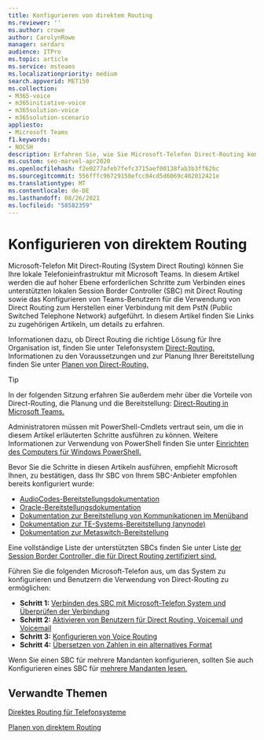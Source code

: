 ```yaml
---
title: Konfigurieren von direktem Routing
ms.reviewer: ''
ms.author: crowe
author: CarolynRowe
manager: serdars
audience: ITPro
ms.topic: article
ms.service: msteams
ms.localizationpriority: medium
search.appverid: MET150
ms.collection:
- M365-voice
- m365initiative-voice
- m365solution-voice
- m365solution-scenario
appliesto:
- Microsoft Teams
f1.keywords:
- NOCSH
description: Erfahren Sie, wie Sie Microsoft-Telefon Direct-Routing konfigurieren, um Ihre lokale Telefonieinfrastruktur mit Ihrem Microsoft Teams.
ms.custom: seo-marvel-apr2020
ms.openlocfilehash: f2e0277afeb7fefc3715aef00138fab3b3ff62bc
ms.sourcegitcommit: 556fffc96729150efcc04cd5d6069c402012421e
ms.translationtype: MT
ms.contentlocale: de-DE
ms.lasthandoff: 08/26/2021
ms.locfileid: "58582359"
---
```

# <a name="configure-direct-routing"></a>Konfigurieren von direktem Routing

Microsoft-Telefon Mit Direct-Routing (System Direct Routing) können Sie Ihre lokale Telefonieinfrastruktur mit Microsoft Teams. In diesem Artikel werden die auf hoher Ebene erforderlichen Schritte zum Verbinden eines unterstützten lokalen Session Border Controller (SBC) mit Direct Routing sowie das Konfigurieren von Teams-Benutzern für die Verwendung von Direct Routing zum Herstellen einer Verbindung mit dem PstN (Public Switched Telephone Network) aufgeführt. In diesem Artikel finden Sie Links zu zugehörigen Artikeln, um details zu erfahren.  

Informationen dazu, ob Direct Routing die richtige Lösung für Ihre Organisation ist, finden Sie unter Telefonsystem [Direct-Routing.](direct-routing-landing-page.md) Informationen zu den Voraussetzungen und zur Planung Ihrer Bereitstellung finden Sie unter [Planen von Direct-Routing.](direct-routing-plan.md)

> [!Tip]
> In der folgenden Sitzung erfahren Sie außerdem mehr über die Vorteile von Direct-Routing, die Planung und die Bereitstellung: [Direct-Routing in Microsoft Teams.](https://aka.ms/teams-direct-routing)

Administratoren müssen mit PowerShell-Cmdlets vertraut sein, um die in diesem Artikel erläuterten Schritte ausführen zu können. Weitere Informationen zur Verwendung von PowerShell finden Sie unter [Einrichten des Computers für Windows PowerShell.](/SkypeForBusiness/set-up-your-computer-for-windows-powershell/set-up-your-computer-for-windows-powershell) 

Bevor Sie die Schritte in diesen Artikeln ausführen, empfiehlt Microsoft Ihnen, zu bestätigen, dass Ihr SBC von Ihrem SBC-Anbieter empfohlen bereits konfiguriert wurde: 

- [AudioCodes-Bereitstellungsdokumentation](https://www.audiocodes.com/solutions-products/products/products-for-microsoft-365/direct-routing-for-microsoft-teams)
- [Oracle-Bereitstellungsdokumentation](https://www.oracle.com/industries/communications/enterprise-session-border-controller/microsoft.html)
- [Dokumentation zur Bereitstellung von Kommunikationen im Menüband](https://ribboncommunications.com/solutions/enterprise-solutions/microsoft-solutions/direct-routing-microsoft-teams-calling)
- [Dokumentation zur TE-Systems-Bereitstellung (anynode)](https://www.anynode.de/anynode-and-microsoft-teams/)
- [Dokumentation zur Metaswitch-Bereitstellung](https://www.metaswitch.com/products/core-network/perimeta-sbc)

Eine vollständige Liste der unterstützten SBCs finden Sie unter Liste [der Session Border Controller, die für Direct Routing zertifiziert sind.](direct-routing-border-controllers.md)

Führen Sie die folgenden Microsoft-Telefon aus, um das System zu konfigurieren und Benutzern die Verwendung von Direct-Routing zu ermöglichen: 

- **Schritt 1:** [Verbinden des SBC mit Microsoft-Telefon System und Überprüfen der Verbindung](direct-routing-connect-the-sbc.md)
- **Schritt 2:** [Aktivieren von Benutzern für Direct Routing, Voicemail und Voicemail](direct-routing-enable-users.md)
- **Schritt 3:** [Konfigurieren von Voice Routing](direct-routing-voice-routing.md)
- **Schritt 4:** [Übersetzen von Zahlen in ein alternatives Format](direct-routing-translate-numbers.md) 

Wenn Sie einen SBC für mehrere Mandanten konfigurieren, sollten Sie auch Konfigurieren eines SBC für [mehrere Mandanten lesen.](direct-routing-sbc-multiple-tenants.md)


## <a name="related-topics"></a>Verwandte Themen

[Direktes Routing für Telefonsysteme](direct-routing-landing-page.md)

[Planen von direktem Routing](direct-routing-plan.md)